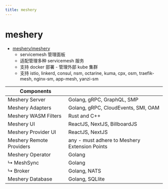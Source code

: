 ```yaml
---
title: meshery
---
```


# meshery

- [meshery/meshery](https://github.com/meshery/meshery)
  - servicemesh 管理面板
  - 适配管理多种 servicemesh 服务
  - 支持 docker 部署 - 管理外部 kube 集群
  - 支持 istio, linkerd, consul, nsm, octarine, kuma, cpx, osm, traefik-mesh, nginx-sm, app-mesh, yanzi-sm

| Components               |                                               |
| ------------------------ | --------------------------------------------- |
| Meshery Server           | Golang, gRPC, GraphQL, SMP                    |
| Meshery Adapters         | Golang, gRPC, CloudEvents, SMI, OAM           |
| Meshery WASM Filters     | Rust and C++                                  |
| Meshery UI               | ReactJS, NextJS, BillboardJS                  |
| Meshery Provider UI      | ReactJS, NextJS                               |
| Meshery Remote Providers | any - must adhere to Meshery Extension Points |
| Meshery Operator         | Golang                                        |
| ↳ MeshSync               | Golang                                        |
| ↳ Broker                 | Golang, NATS                                  |
| Meshery Database         | Golang, SQLlite                               |
